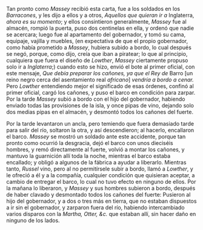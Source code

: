 Tan pronto como *Massey* recibió esta carta, fue a los soldados en los
*Barracones*, y les dijo a ellos y a otros, _Aquellos que quieran ir a_
Inglaterra, _ahora es su momento_; y ellos consintieron generalmente, *Massey* fue
al almacén, rompió la puerta, puso dos centinelas en ella, y
ordenó que nadie se acercara; luego fue al apartamento del gobernador, y tomó su cama, equipaje, vajilla y muebles, (en expectativa
de que el propio gobernador, como había prometido a *Massey*, hubiera subido a
bordo, lo cual después se negó, porque, como dijo, creía que iban a piratear; lo que al principio, cualquiera que fuera el diseño de *Lowther*,
*Massey* ciertamente propuso solo ir a *Inglaterra*;) cuando esto se
hizo, envió el bote al primer oficial, con este mensaje, _Que debía preparar los cañones, ya que el Rey de_ Barro [un reino negro
cerca del asentamiento real *africano*] _vendría a bordo a cenar._ Pero
*Lowther* entendiendo mejor el significado de esas órdenes, confinó al
primer oficial, cargó los cañones, y puso el barco en condición para zarpar.
Por la tarde *Massey* subió a bordo con el hijo del gobernador, habiendo
enviado todas las provisiones de la isla, y once pipas de vino,
dejando solo dos medias pipas en el almacén, y desmontó todos
los cañones del fuerte.

Por la tarde levantaron un ancla, pero temiendo que fuera demasiado tarde para salir
del río, soltaron la otra, y así descendieron; al
hacerlo, encallaron el barco. *Massey* se mostró un soldado ante
este accidente, porque tan pronto como ocurrió la desgracia, dejó el barco
con unos dieciséis hombres, y remó directamente al fuerte, volvió a montar los cañones,
y mantuvo la guarnición allí toda la noche, mientras el barco estaba encallado; y
obligó a algunos de la fábrica a ayudar a liberarlo. Mientras tanto, *Russel* vino, pero al no permitírsele subir a bordo, llamó a *Lowther*, y le ofreció a él y a la compañía, cualquier condición que quisieran aceptar, a cambio de entregar el barco,
lo cual no tuvo efecto en ninguno de ellos. Por la mañana lo liberaron, y *Massey* y sus hombres subieron a bordo, después de haber clavado y desmontado
todos los cañones del fuerte: Pusieron al hijo del gobernador, y a dos o tres
más en tierra, que no estaban dispuestos a ir sin el gobernador, y zarparon
fuera del río, habiendo intercambiado varios disparos con la *Martha, Otter, &c.* que estaban allí, sin hacer daño en ninguno de los lados.